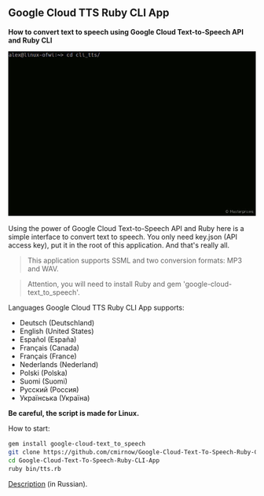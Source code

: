 ## Google Cloud TTS Ruby CLI App

**How to convert text to speech using Google Cloud Text-to-Speech API and Ruby CLI**

![Google Cloud TTS Ruby CLI App](https://github.com/cmirnow/Google-Cloud-Text-To-Speech-Ruby-CLI-App/blob/master/pic/cli_tts.gif)

Using the power of Google Cloud Text-to-Speech API and Ruby here is a simple interface to convert text to speech.
You only need key.json (API access key), put it in the root of this application. And that's really all.

> This application supports SSML and two conversion formats: MP3 and WAV.

> Attention, you will need to install Ruby and gem 'google-cloud-text_to_speech'.

Languages Google Cloud TTS Ruby CLI App supports:
- Deutsch (Deutschland)
- English (United States)
- Español (España)
- Français (Canada)
- Français (France)
- Nederlands (Nederland)
- Polski (Polska)
- Suomi (Suomi)
- Русский (Россия)
- Українська (Україна)

**Be careful, the script is made for Linux.**

How to start:

```bash
gem install google-cloud-text_to_speech
git clone https://github.com/cmirnow/Google-Cloud-Text-To-Speech-Ruby-CLI-App.git
cd Google-Cloud-Text-To-Speech-Ruby-CLI-App
ruby bin/tts.rb
```

[Description](https://masterpro.ws/google-cloud-text-to-speech-ruby-cli-app) (in Russian).

